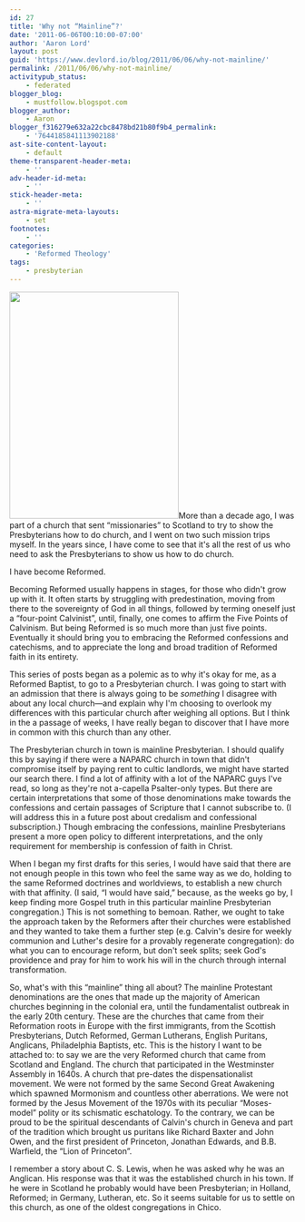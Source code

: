 ```yaml
---
id: 27
title: 'Why not “Mainline”?'
date: '2011-06-06T00:10:00-07:00'
author: 'Aaron Lord'
layout: post
guid: 'https://www.devlord.io/blog/2011/06/06/why-not-mainline/'
permalink: /2011/06/06/why-not-mainline/
activitypub_status:
    - federated
blogger_blog:
    - mustfollow.blogspot.com
blogger_author:
    - Aaron
blogger_f316279e632a22cbc8478bd21b80f9b4_permalink:
    - '7644185841113902188'
ast-site-content-layout:
    - default
theme-transparent-header-meta:
    - ''
adv-header-id-meta:
    - ''
stick-header-meta:
    - ''
astra-migrate-meta-layouts:
    - set
footnotes:
    - ''
categories:
    - 'Reformed Theology'
tags:
    - presbyterian
---
```


<img class="alignleft" src="http://lh5.ggpht.com/-mzrQl6bpkso/TewZx8jFnmI/AAAAAAAAJiU/3fTbG0KOBwM/s400/1.jpg" alt="" width="298" height="400" border="0" />More than a decade ago, I was part of a church that sent “missionaries” to Scotland to try to show the Presbyterians how to do church, and I went on two such mission trips myself. In the years since, I have come to see that it's all the rest of us who need to ask the Presbyterians to show us how to do church.

I have become Reformed.

Becoming Reformed usually happens in stages, for those who didn't grow up with it. It often starts by struggling with predestination, moving from there to the sovereignty of God in all things, followed by terming oneself just a “four-point Calvinist”, until, finally, one comes to affirm the Five Points of Calvinism. But being Reformed is so much more than just five points. Eventually it should bring you to embracing the Reformed confessions and catechisms, and to appreciate the long and broad tradition of Reformed faith in its entirety.

This series of posts began as a polemic as to why it's okay for me, as a Reformed Baptist, to go to a Presbyterian church. I was going to start with an admission that there is always going to be <em>something</em> I disagree with about any local church—and explain why I'm choosing to overlook my differences with this particular church after weighing all options. But I think in the a passage of weeks, I have really began to discover that I have more in common with this church than any other.

The Presbyterian church in town is mainline Presbyterian. I should qualify this by saying if there were a NAPARC church in town that didn't compromise itself by paying rent to cultic landlords, we might have started our search there. I find a lot of affinity with a lot of the NAPARC guys I've read, so long as they're not a-capella Psalter-only types. But there are certain interpretations that some of those denominations make towards the confessions and certain passages of Scripture that I cannot subscribe to. (I will address this in a future post about credalism and confessional subscription.) Though embracing the confessions, mainline Presbyterians present a more open policy to different interpretations, and the only requirement for membership is confession of faith in Christ.

When I began my first drafts for this series, I would have said that there are not enough people in this town who feel the same way as we do, holding to the same Reformed doctrines and worldviews, to establish a new church with that affinity. (I said, “I would have said,” because, as the weeks go by, I keep finding more Gospel truth in this particular mainline Presbyterian congregation.) This is not something to bemoan. Rather, we ought to take the approach taken by the Reformers after their churches were established and they wanted to take them a further step (e.g. Calvin's desire for weekly communion and Luther's desire for a provably regenerate congregation): do what you can to encourage reform, but don't seek splits; seek God's providence and pray for him to work his will in the church through internal transformation.

So, what's with this “mainline” thing all about? The mainline Protestant denominations are the ones that made up the majority of American churches beginning in the colonial era, until the fundamentalist outbreak in the early 20th century. These are the churches that came from their Reformation roots in Europe with the first immigrants, from the Scottish Presbyterians, Dutch Reformed, German Lutherans, English Puritans, Anglicans, Philadelphia Baptists, etc. This is the history I want to be attached to: to say we are the very Reformed church that came from Scotland and England. The church that participated in the Westminster Assembly in 1640s. A church that pre-dates the dispensationalist movement. We were not formed by the same Second Great Awakening which spawned Mormonism and countless other aberrations. We were not formed by the Jesus Movement of the 1970s with its peculiar “Moses-model” polity or its schismatic eschatology. To the contrary, we can be proud to be the spiritual descendants of Calvin's church in Geneva and part of the tradition which brought us puritans like Richard Baxter and John Owen, and the first president of Princeton, Jonathan Edwards, and B.B. Warfield, the “Lion of Princeton”.

I remember a story about C. S. Lewis, when he was asked why he was an Anglican. His response was that it was the established church in his town. If he were in Scotland he probably would have been Presbyterian; in Holland, Reformed; in Germany, Lutheran, etc. So it seems suitable for us to settle on this church, as one of the oldest congregations in Chico.